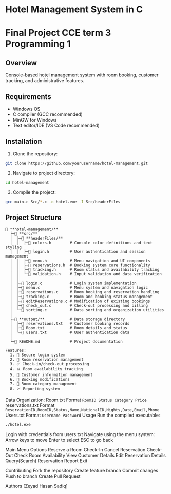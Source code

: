 # Hotel Management System in C
# Final Project CCE term 3 Programming 1 

## Overview
Console-based hotel management system with room booking, customer tracking, and administrative features.

## Requirements
- Windows OS
- C compiler (GCC recommended)
- MinGW for Windows
- Text editor/IDE (VS Code recommended)

## Installation
1. Clone the repository:
```bash
git clone https://github.com/yourusername/hotel-management.git
```
2. Navigate to project directory:
```bash
cd hotel-management
```
3. Compile the project:
```bash
gcc main.c Src/*.c -o hotel.exe -I Src/headerFiles
```

## Project Structure
```
📁 **hotel-management/**
  ├─📁 **src/**
  │  ├─📁 **headerFiles/**
  │  │  ├─📄 colors.h        # Console color definitions and text styling
  │  │  ├─📄 login.h         # User authentication and session management
  │  │  ├─📄 menu.h          # Menu navigation and UI components
  │  │  ├─📄 reservations.h  # Booking system core functionality 
  │  │  ├─📄 tracking.h      # Room status and availability tracking
  │  │  └─📄 validation.h    # Input validation and data verification
  │  │
  │  ├─📄 login.c            # Login system implementation
  │  ├─📄 menu.c             # Menu system and navigation logic
  │  ├─📄 reservations.c     # Room booking and reservation handling
  │  ├─📄 tracking.c         # Room and booking status management
  │  ├─📄 editReservations.c # Modification of existing bookings
  │  ├─📄 check_out.c        # Check-out processing and billing
  │  └─📄 sorting.c          # Data sorting and organization utilities
  │
  ├─📁 **output/**           # Data storage directory
  │  ├─📄 reservations.txt   # Customer booking records
  │  ├─📄 Room.txt           # Room details and status
  │  └─📄 users.txt          # User authentication data
  │
  └─📄 README.md             # Project documentation
```
```
Features:
  1. 🔐 Secure login system
  2. 🏨 Room reservation management
  3. ✅ Check-in/check-out processing
  4. 📊 Room availability tracking
  5. 👥 Customer information management
  6. 🔄 Booking modifications
  7. 📝 Room category management
  8. 📈 Reporting system
```

Data Organization:
Room.txt Format
```RoomID Status Category Price```
reservations.txt Format
```ReservationID,RoomID,Status,Name,NationalID,Nights,Date,Email,Phone```
Users.txt Format
```Username Password```
Usage
Run the compiled executable:
```bash
./hotel.exe
```
Login with credentials from users.txt
Navigate using the menu system:
  Arrow keys to move
  Enter to select
  ESC to go back

Main Menu Options
  Reserve a Room
  Check-In
  Cancel Reservation
  Check-Out
  Check Room Availability
  View Customer Details
  Edit Reservation Details
  Query(Search)
  Reservation Report
  Exit

Contributing
  Fork the repository
  Create feature branch
  Commit changes
  Push to branch
  Create Pull Request

Authors
[Zeyad Hasan Sadiq]
